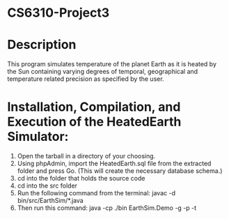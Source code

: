 CS6310-Project3
===============


Description
===============
This program simulates temperature of the planet Earth as it is heated by the Sun containing varying degrees of temporal, geographical and temperature related precision as specified by the user.


Installation, Compilation, and Execution of the HeatedEarth Simulator:
===============

1.	 Open the tarball in a directory of your choosing.
2.	Using phpAdmin, import the HeatedEarth.sql file from the extracted folder and press Go. (This will create the necessary database schema.)
3.	cd into the folder that holds the source code
4.	cd into the src folder
5.	Run the following command from the terminal: javac -d bin/src/EarthSim/*.java
6.	Then run this command: java -cp ./bin EarthSim.Demo -g -p -t 

